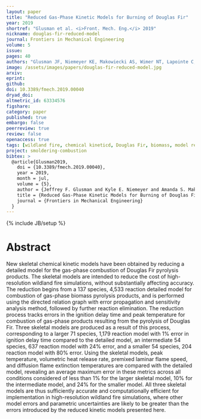 ```yaml
---
layout: paper
title: "Reduced Gas-Phase Kinetic Models for Burning of Douglas Fir"
year: 2019
shortref: "Glusman et al. <i>Front. Mech. Eng.</i> 2019"
nickname: douglas-fir-reduced-model
journal: Frontiers in Mechanical Engineering
volume: 5
issue: 
pages: 40
authors: "Glusman JF, Niemeyer KE, Makowiecki AS, Wimer NT, Lapointe C, Rieker GB, Hamlington PE, and Daily JW"
image: /assets/images/papers/douglas-fir-reduced-model.jpg
arxiv:
eprint:
github:
doi: 10.3389/fmech.2019.00040
dryad_doi:
altmetric_id: 63334576
figshare:
category: paper
published: true
embargo: false
peerreview: true
review: false
openaccess: true
tags: [wildland fire, chemical kineticd, Douglas Fir, biomass, model reduction]
project: smoldering-combustion
bibtex: >
  @article{Glusman2019,
    doi = {10.3389/fmech.2019.00040},
    year = 2019,
    month = jul,
    volume = {5},
    author = {Jeffrey F. Glusman and Kyle E. Niemeyer and Amanda S. Makowiecki and Nicholas T. Wimer and Caelan Lapointe and Gregory B. Rieker and Peter E. Hamlington and John W. Daily},
    title = {Reduced Gas-Phase Kinetic Models for Burning of Douglas Fir},
    journal = {Frontiers in Mechanical Engineering}
  }
---
```

{% include JB/setup %}

# Abstract

New skeletal chemical kinetic models have been obtained by reducing a detailed model for the gas-phase combustion of Douglas Fir pyrolysis products. The skeletal models are intended to reduce the cost of high-resolution wildland fire simulations, without substantially affecting accuracy. The reduction begins from a 137 species, 4,533 reaction detailed model for combustion of gas-phase biomass pyrolysis products, and is performed using the directed relation graph with error propagation and sensitivity analysis method, followed by further reaction elimination. The reduction process tracks errors in the ignition delay time and peak temperature for combustion of gas-phase products resulting from the pyrolysis of Douglas Fir. Three skeletal models are produced as a result of this process, corresponding to a larger 71 species, 1,179 reaction model with 1% error in ignition delay time compared to the detailed model, an intermediate 54 species, 637 reaction model with 24% error, and a smaller 54 species, 204 reaction model with 80% error. Using the skeletal models, peak temperature, volumetric heat release rate, premixed laminar flame speed, and diffusion flame extinction temperatures are compared with the detailed model, revealing an average maximum error in these metrics across all conditions considered of less than 1% for the larger skeletal model, 10% for the intermediate model, and 24% for the smaller model. All three skeletal models are thus sufficiently accurate and computationally efficient for implementation in high-resolution wildland fire simulations, where other model errors and parametric uncertainties are likely to be greater than the errors introduced by the reduced kinetic models presented here.
